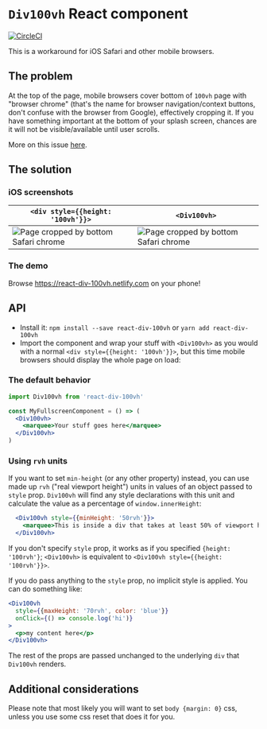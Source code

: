 # `Div100vh` React component
[![CircleCI](https://circleci.com/gh/mvasin/react-div-100vh.svg?style=svg&circle-token=cd3f9e7031e393880d945af301841db926000ec4)](https://circleci.com/gh/mvasin/react-div-100vh)

This is a workaround for iOS Safari and other mobile browsers.

## The problem

At the top of the page, mobile browsers cover bottom of `100vh` page with "browser chrome" (that's the name for browser navigation/context buttons, don't confuse with the browser from Google), effectively cropping it. If you have something important at the bottom of your splash screen, chances are it will not be visible/available until user scrolls.

More on this issue [here](https://nicolas-hoizey.com/2015/02/viewport-height-is-taller-than-the-visible-part-of-the-document-in-some-mobile-browsers.html
).

## The solution
### iOS screenshots
| `<div style={{height: '100vh'}}>` | `<Div100vh>` |
| --- | --- |
| ![Page cropped by bottom Safari chrome](https://raw.githubusercontent.com/mvasin/react-div-100vh/master/images/regular-div.png) | ![Page cropped by bottom Safari chrome](https://raw.githubusercontent.com/mvasin/react-div-100vh/master/images/react-div-100vh.png) |

### The demo
Browse https://react-div-100vh.netlify.com on your phone!

## API
- Install it: `npm install --save react-div-100vh` or `yarn add react-div-100vh`
- Import the component and wrap your stuff with `<Div100vh>` as you would with a normal `<div style={{height: '100vh'}}>`, but this time mobile browsers should display the whole page on load:

### The default behavior

```jsx
import Div100vh from 'react-div-100vh'

const MyFullscreenComponent = () => (
  <Div100vh>
    <marquee>Your stuff goes here</marquee>
  </Div100vh>
)
```

### Using `rvh` units

If you want to set `min-height` (or any other property) instead, you can use made up `rvh` ("real viewport height") units in values of an object passed to `style` prop. `Div100vh` will find any style declarations with this unit and calculate the value as a percentage of `window.innerHeight`:

```jsx
  <Div100vh style={{minHeight: '50rvh'}}>
    <marquee>This is inside a div that takes at least 50% of viewport height.</marquee>
  </Div100vh>
```

If you don't specify `style` prop, it works as if you specified `{height: '100rvh'}`;
`<Div100vh>` is equivalent to `<Div100vh style={{height: '100rvh'}}>`.

If you do pass anything to the `style` prop, no implicit style is applied. You can do something like:

```jsx
<Div100vh
  style={{maxHeight: '70rvh', color: 'blue'}}
  onClick={() => console.log('hi')}
>
  <p>my content here</p>
</Div100vh>
```

The rest of the props are passed unchanged to the underlying `div` that `Div100vh` renders.

## Additional considerations

Please note that most likely you will want to set `body {margin: 0}` css, unless you use some css reset that does it for you.
